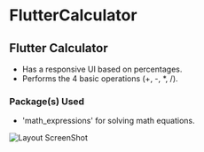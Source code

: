 # FlutterCalculator

## Flutter Calculator

- Has a responsive UI based on percentages.
- Performs the 4 basic operations (+, -, \*, /).

### Package(s) Used

- 'math_expressions' for solving math equations.

![Layout ScreenShot](https://user-images.githubusercontent.com/53440762/79022182-05b7ff00-7b86-11ea-94cd-13a8926a0a6a.jpeg)
